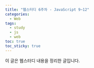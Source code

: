 ```yaml
---
title: "웹스터디 6주차 - JavaScript 9~12"
categories:
  - Web
tags:
  - study
  - js
  - web
toc: true
toc_sticky: true
---
```


이 글은 웹스터디 내용을 정리한 글입니다.

